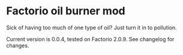 # Factorio oil burner mod

Sick of having too much of one type of oil? Just turn it in to pollution.

Current version is 0.0.4, tested on Factorio 2.0.9. See changelog for changes.
